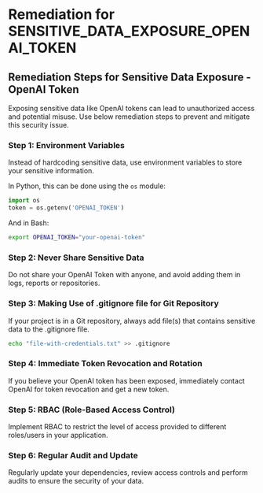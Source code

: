 # Remediation for SENSITIVE_DATA_EXPOSURE_OPENAI_TOKEN

## Remediation Steps for Sensitive Data Exposure - OpenAI Token

Exposing sensitive data like OpenAI tokens can lead to unauthorized access and potential misuse. Use below remediation steps to prevent and mitigate this security issue.

### Step 1: Environment Variables

Instead of hardcoding sensitive data, use environment variables to store your sensitive information.

In Python, this can be done using the `os` module:

```python
import os
token = os.getenv('OPENAI_TOKEN')
```

And in Bash:

```bash
export OPENAI_TOKEN="your-openai-token"
```

### Step 2: Never Share Sensitive Data

Do not share your OpenAI Token with anyone, and avoid adding them in logs, reports or repositories.

### Step 3: Making Use of .gitignore file for Git Repository

If your project is in a Git repository, always add file(s) that contains sensitive data to the .gitignore file.

```bash
echo "file-with-credentials.txt" >> .gitignore
```

### Step 4: Immediate Token Revocation and Rotation

If you believe your OpenAI token has been exposed, immediately contact OpenAI for token revocation and get a new token.

### Step 5: RBAC (Role-Based Access Control)

Implement RBAC to restrict the level of access provided to different roles/users in your application. 

### Step 6: Regular Audit and Update

Regularly update your dependencies, review access controls and perform audits to ensure the security of your data.